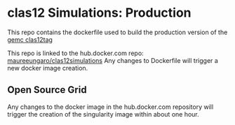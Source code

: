 # clas12 Simulations:  Production


This repo contains the dockerfile used to build the production version of the [gemc clas12tag](https://github.com/gemc/clas12Tags)

This repo is linked to the hub.docker.com repo: [maureeungaro/clas12simulations](https://hub.docker.com/u/maureeungaro/)
Any changes to Dockerfile will trigger a new docker image creation.

## Open Source Grid

Any changes to the docker image in the hub.docker.com repository will trigger the creation of the singularity image within about one hour.


